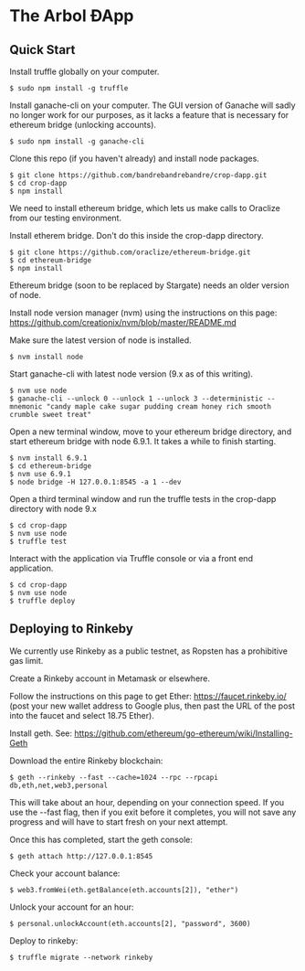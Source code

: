 The Arbol ÐApp
============================

Quick Start
-------------------------

Install truffle globally on your computer.

    $ sudo npm install -g truffle

Install ganache-cli on your computer. The GUI version of Ganache will sadly no longer work for our purposes, as it lacks a feature that is necessary for ethereum bridge (unlocking accounts).

    $ sudo npm install -g ganache-cli

Clone this repo (if you haven't already) and install node packages.

    $ git clone https://github.com/bandrebandrebandre/crop-dapp.git
    $ cd crop-dapp
    $ npm install

We need to install ethereum bridge, which lets us make calls to Oraclize from our testing environment.

Install etherem bridge. Don't do this inside the crop-dapp directory.

    $ git clone https://github.com/oraclize/ethereum-bridge.git
    $ cd ethereum-bridge
    $ npm install

Ethereum bridge (soon to be replaced by Stargate) needs an older version of node. 

Install node version manager (nvm) using the instructions on this page: https://github.com/creationix/nvm/blob/master/README.md

Make sure the latest version of node is installed.

    $ nvm install node

Start ganache-cli with latest node version (9.x as of this writing).

    $ nvm use node
    $ ganache-cli --unlock 0 --unlock 1 --unlock 3 --deterministic --mnemonic "candy maple cake sugar pudding cream honey rich smooth crumble sweet treat"

Open a new terminal window, move to your ethereum bridge directory, and start ethereum bridge with node 6.9.1. It takes a while to finish starting.

    $ nvm install 6.9.1
    $ cd ethereum-bridge
    $ nvm use 6.9.1
    $ node bridge -H 127.0.0.1:8545 -a 1 --dev

Open a third terminal window and run the truffle tests in the crop-dapp directory with node 9.x

    $ cd crop-dapp
    $ nvm use node
    $ truffle test

Interact with the application via Truffle console or via a front end application.

    $ cd crop-dapp
    $ nvm use node
    $ truffle deploy

Deploying to Rinkeby
-------------------------

We currently use Rinkeby as a public testnet, as Ropsten has a prohibitive gas limit. 

Create a Rinkeby account in Metamask or elsewhere.

Follow the instructions on this page to get Ether: https://faucet.rinkeby.io/ (post your new wallet address to Google plus, then past the URL of the post into the faucet and select 18.75 Ether).

Install geth. See: https://github.com/ethereum/go-ethereum/wiki/Installing-Geth

Download the entire Rinkeby blockchain:

    $ geth --rinkeby --fast --cache=1024 --rpc --rpcapi db,eth,net,web3,personal

This will take about an hour, depending on your connection speed. If you use the --fast flag, then if you exit before it completes, you will not save any progress and will have to start fresh on your next attempt.

Once this has completed, start the geth console:

    $ geth attach http://127.0.0.1:8545

Check your account balance:

    $ web3.fromWei(eth.getBalance(eth.accounts[2]), "ether")

Unlock your account for an hour:

    $ personal.unlockAccount(eth.accounts[2], "password", 3600)
    
Deploy to rinkeby:

    $ truffle migrate --network rinkeby
